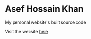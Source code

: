 # Asef Hossain Khan

My personal website's built source code

Visit the website [here](https://asefhossainkhan.github.io/)
